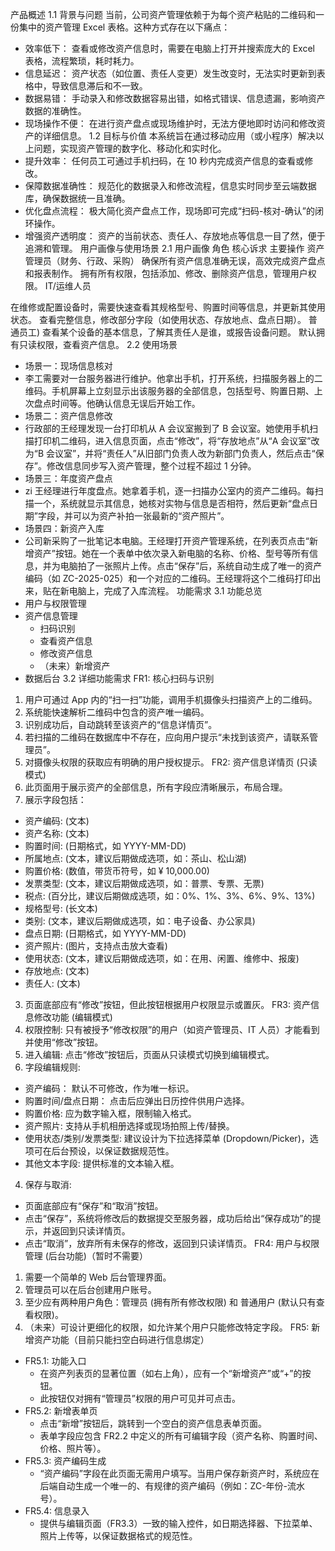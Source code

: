 产品概述
1.1 背景与问题
当前，公司资产管理依赖于为每个资产粘贴的二维码和一份集中的资产管理 Excel 表格。这种方式存在以下痛点：

- 效率低下： 查看或修改资产信息时，需要在电脑上打开并搜索庞大的 Excel 表格，流程繁琐，耗时耗力。
- 信息延迟： 资产状态（如位置、责任人变更）发生改变时，无法实时更新到表格中，导致信息滞后和不一致。
- 数据易错： 手动录入和修改数据容易出错，如格式错误、信息遗漏，影响资产数据的准确性。
- 现场操作不便： 在进行资产盘点或现场维护时，无法方便地即时访问和修改资产的详细信息。
  1.2 目标与价值
  本系统旨在通过移动应用（或小程序）解决以上问题，实现资产管理的数字化、移动化和实时化。
- 提升效率： 任何员工可通过手机扫码，在 10 秒内完成资产信息的查看或修改。
- 保障数据准确性： 规范化的数据录入和修改流程，信息实时同步至云端数据库，确保数据统一且准确。
- 优化盘点流程： 极大简化资产盘点工作，现场即可完成“扫码-核对-确认”的闭环操作。
- 增强资产透明度： 资产的当前状态、责任人、存放地点等信息一目了然，便于追溯和管理。
  用户画像与使用场景
  2.1 用户画像
  角色
  核心诉求
  主要操作
  资产管理员（财务、行政、采购）
  确保所有资产信息准确无误，高效完成资产盘点和报表制作。
  拥有所有权限，包括添加、修改、删除资产信息，管理用户权限。
  IT/运维人员

在维修或配置设备时，需要快速查看其规格型号、购置时间等信息，并更新其使用状态。
查看完整信息，修改部分字段（如使用状态、存放地点、盘点日期）。
普通员工)
查看某个设备的基本信息，了解其责任人是谁，或报告设备问题。
默认拥有只读权限，查看资产信息。
2.2 使用场景

- 场景一：现场信息核对
- 李工需要对一台服务器进行维护。他拿出手机，打开系统，扫描服务器上的二维码。手机屏幕上立刻显示出该服务器的全部信息，包括型号、购置日期、上次盘点时间等。他确认信息无误后开始工作。
- 场景二：资产信息修改
- 行政部的王经理发现一台打印机从 A 会议室搬到了 B 会议室。她使用手机扫描打印机二维码，进入信息页面，点击“修改”，将“存放地点”从“A 会议室”改为“B 会议室”，并将“责任人”从旧部门负责人改为新部门负责人，然后点击“保存”。修改信息同步写入资产管理，整个过程不超过 1 分钟。
- 场景三：年度资产盘点
- zi 王经理进行年度盘点。她拿着手机，逐一扫描办公室内的资产二维码。每扫描一个，系统就显示其信息，她核对实物与信息是否相符，然后更新“盘点日期”字段，并可以为资产补拍一张最新的“资产照片”。
- 场景四：新资产入库
- 公司新采购了一批笔记本电脑。王经理打开资产管理系统，在列表页点击“新增资产”按钮。她在一个表单中依次录入新电脑的名称、价格、型号等所有信息，并为电脑拍了一张照片上传。点击“保存”后，系统自动生成了唯一的资产编码（如 ZC-2025-025）和一个对应的二维码。王经理将这个二维码打印出来，贴在新电脑上，完成了入库流程。
  功能需求
  3.1 功能总览
- 用户与权限管理
- 资产信息管理
  - 扫码识别
  - 查看资产信息
  - 修改资产信息
  - （未来）新增资产
- 数据后台
  3.2 详细功能需求
  FR1: 核心扫码与识别

1. 用户可通过 App 内的“扫一扫”功能，调用手机摄像头扫描资产上的二维码。
2. 系统能快速解析二维码中包含的资产唯一编码。
3. 识别成功后，自动跳转至该资产的“信息详情页”。
4. 若扫描的二维码在数据库中不存在，应向用户提示“未找到该资产，请联系管理员”。
5. 对摄像头权限的获取应有明确的用户授权提示。
   FR2: 资产信息详情页 (只读模式)
6. 此页面用于展示资产的全部信息，所有字段应清晰展示，布局合理。
7. 展示字段包括：

- 资产编码: (文本)
- 资产名称: (文本)
- 购置时间: (日期格式，如 YYYY-MM-DD)
- 所属地点: (文本，建议后期做成选项，如：茶山、松山湖)
- 购置价格: (数值，带货币符号，如 ¥ 10,000.00)
- 发票类型: (文本，建议后期做成选项，如：普票、专票、无票)
- 税点: (百分比，建议后期做成选项，如：0%、1%、3%、6%、9%、13%)
- 规格型号: (长文本)
- 类别: (文本，建议后期做成选项，如：电子设备、办公家具)
- 盘点日期: (日期格式，如 YYYY-MM-DD)
- 资产照片: (图片，支持点击放大查看)
- 使用状态: (文本，建议后期做成选项，如：在用、闲置、维修中、报废)
- 存放地点: (文本)
- 责任人: (文本)

3. 页面底部应有“修改”按钮，但此按钮根据用户权限显示或置灰。
   FR3: 资产信息修改功能 (编辑模式)
1. 权限控制: 只有被授予“修改权限”的用户（如资产管理员、IT 人员）才能看到并使用“修改”按钮。
1. 进入编辑: 点击“修改”按钮后，页面从只读模式切换到编辑模式。
1. 字段编辑规则:

- 资产编码： 默认不可修改，作为唯一标识。
- 购置时间/盘点日期： 点击后应弹出日历控件供用户选择。
- 购置价格: 应为数字输入框，限制输入格式。
- 资产照片: 支持从手机相册选择或现场拍照上传/替换。
- 使用状态/类别/发票类型: 建议设计为下拉选择菜单 (Dropdown/Picker)，选项可在后台预设，以保证数据规范性。
- 其他文本字段: 提供标准的文本输入框。

4. 保存与取消:

- 页面底部应有“保存”和“取消”按钮。
- 点击“保存”，系统将修改后的数据提交至服务器，成功后给出“保存成功”的提示，并返回到只读详情页。
- 点击“取消”，放弃所有未保存的修改，返回到只读详情页。
  FR4: 用户与权限管理 (后台功能)（暂时不需要）

1. 需要一个简单的 Web 后台管理界面。
2. 管理员可以在后台创建用户账号。
3. 至少应有两种用户角色：管理员 (拥有所有修改权限) 和 普通用户 (默认只有查看权限)。
4. （未来）可设计更细化的权限，如允许某个用户只能修改特定字段。
   FR5: 新增资产功能（目前只能扫空白码进行信息绑定）

- FR5.1: 功能入口
  - 在资产列表页的显著位置（如右上角），应有一个“新增资产”或“+”的按钮。
  - 此按钮仅对拥有“管理员”权限的用户可见并可点击。
- FR5.2: 新增表单页
  - 点击“新增”按钮后，跳转到一个空白的资产信息表单页面。
  - 表单字段应包含 FR2.2 中定义的所有可编辑字段（资产名称、购置时间、价格、照片等）。
- FR5.3: 资产编码生成
  - “资产编码”字段在此页面无需用户填写。当用户保存新资产时，系统应在后端自动生成一个唯一的、有规律的资产编码（例如：ZC-年份-流水号）。
- FR5.4: 信息录入
  - 提供与编辑页面（FR3.3）一致的输入控件，如日期选择器、下拉菜单、照片上传等，以保证数据格式的规范性。
